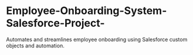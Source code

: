 # Employee-Onboarding-System-Salesforce-Project-
Automates and streamlines employee onboarding using Salesforce custom objects and automation.
